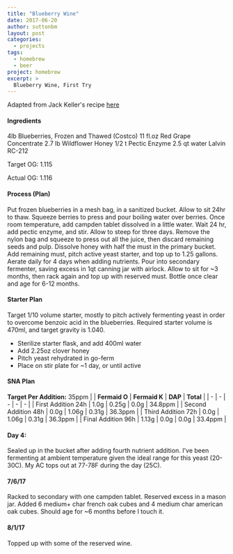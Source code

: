 ```yaml
---
title: "Blueberry Wine"
date: 2017-06-20
author: suttonbm
layout: post
categories:
  - projects
tags:
  - homebrew
  - beer
project: homebrew
excerpt: >
  Blueberry Wine, First Try
---
```


Adapted from Jack Keller's recipe [here](http://winemaking.jackkeller.net/request227.asp)

#### Ingredients
4lb Blueberries, Frozen and Thawed (Costco)
11 fl.oz Red Grape Concentrate
2.7 lb Wildflower Honey
1/2 t Pectic Enzyme
2.5 qt water
Lalvin RC-212

Target OG: 1.115

Actual OG: 1.116

#### Process (Plan)
Put frozen blueberries in a mesh bag, in a sanitized bucket.  Allow to sit 24hr to thaw.  Squeeze berries to press and pour boiling water over berries.  Once room temperature, add campden tablet dissolved in a little water.  Wait 24 hr, add pectic enzyme, and stir.  Allow to steep for three days.  Remove the nylon bag and squeeze to press out all the juice, then discard remaining seeds and pulp.  Dissolve honey with half the must in the primary bucket.  Add remaining must, pitch active yeast starter, and top up to 1.25 gallons.  Aerate daily for 4 days when adding nutrients. Pour into secondary fermenter, saving excess in 1qt canning jar with airlock.  Allow to sit for ~3 months, then rack again and top up with reserved must.  Bottle once clear and age for 6-12 months.

#### Starter Plan
Target 1/10 volume starter, mostly to pitch actively fermenting yeast in order to overcome benzoic acid in the blueberries.  Required starter volume is 470ml, and target gravity is 1.040.

  * Sterilize starter flask, and add 400ml water
  * Add 2.25oz clover honey
  * Pitch yeast rehydrated in go-ferm
  * Place on stir plate for ~1 day, or until active

#### SNA Plan
**Target Per Addition:** 35ppm
| | **Fermaid O** | **Fermaid K** | **DAP** | **Total** |
| - | - | - | - | - |
| First Addition 24h | 1.0g | 0.25g | 0.0g | 34.8ppm |
| Second Addition 48h | 0.0g | 1.06g | 0.31g | 36.3ppm |
| Third Addition 72h | 0.0g | 1.06g | 0.31g | 36.3ppm |
| Final Addition 96h | 1.13g | 0.0g | 0.0g | 33.4ppm |

#### Day 4:
Sealed up in the bucket after adding fourth nutrient addition.  I've been fermenting at ambient temperature given the ideal range for this yeast (20-30C).  My AC tops out at 77-78F during the day (25C).

#### 7/6/17
Racked to secondary with one campden tablet.  Reserved excess in a mason jar.  Added 6 medium+ char french oak cubes and 4 medium char american oak cubes.  Should age for ~6 months before I touch it.

#### 8/1/17
Topped up with some of the reserved wine.
